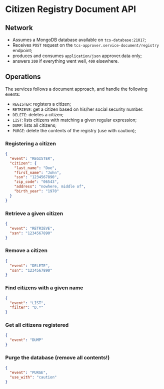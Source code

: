 # Citizen Registry Document API

## Network

  - Assumes a MongoDB database available on `tcs-database:21017`;
  - Receives `POST` request on the `tcs-approver.service-document/registry` endpoint;
  - produces and consumes `application/json` approver.data only;
  - answers `200` if everything went well, `400` elsewhere.

## Operations 

The services follows a document approach, and handle the following events:

  - `REGISTER`: registers a citizen;
  - `RETRIEVE`: get a citizen based on his/her social security number.
  - `DELETE`: deletes a citizen;
  - `LIST`: lists citizens with matching a given regular expression;
  - `DUMP`: lists all citizens;
  - `PURGE`: delete the contents of the registry (use with caution);


### Registering a citizen

```json
{
  "event": "REGISTER",
  "citizen": {
    "last_name": "Doe",
    "first_name": "John",
    "ssn": "1234567890",
    "zip_code": "06543",
    "address": "nowhere, middle of",
    "birth_year": "1970"
  }
}
```

### Retrieve a given citizen

```json
{
  "event": "RETRIEVE",
  "ssn": "1234567890"
}
```


### Remove a citizen

```json
{
  "event": "DELETE",
  "ssn": "1234567890"
}
```

### Find citizens with a given name

```json
{
  "event": "LIST",
  "filter": "D.*"
}
```

### Get all citizens registered

```json
{
  "event": "DUMP"
}
```

### Purge the database (remove all contents!)

```json
{
  "event": "PURGE",
  "use_with": "caution"
}
```